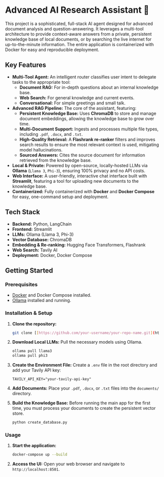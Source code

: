 # Advanced AI Research Assistant 🤖

This project is a sophisticated, full-stack AI agent designed for advanced document analysis and question-answering. It leverages a multi-tool architecture to provide context-aware answers from a private, persistent knowledge base of local documents, or by searching the live internet for up-to-the-minute information. The entire application is containerized with Docker for easy and reproducible deployment.

## Key Features

- **Multi-Tool Agent:** An intelligent router classifies user intent to delegate tasks to the appropriate tool:
    - **Document RAG:** For in-depth questions about an internal knowledge base.
    - **Web Search:** For general knowledge and current events.
    - **Conversational:** For simple greetings and small talk.
- **Advanced RAG Pipeline:** The core of the assistant, featuring:
    - **Persistent Knowledge Base:** Uses **ChromaDB** to store and manage document embeddings, allowing the knowledge base to grow over time.
    - **Multi-Document Support:** Ingests and processes multiple file types, including `.pdf`, `.docx`, and `.txt`.
    - **High-Quality Retrieval:** A **Flashrank re-ranker** filters and improves search results to ensure the most relevant context is used, mitigating model hallucinations.
    - **Sourced Answers:** Cites the source document for information retrieved from the knowledge base.
- **Local & Private:** Powered by open-source, locally-hosted LLMs via **Ollama** (`Llama 3`, `Phi-3`), ensuring 100% privacy and no API costs.
- **Web Interface:** A user-friendly, interactive chat interface built with **Streamlit**, featuring a tool for uploading new documents to the knowledge base.
- **Containerized:** Fully containerized with **Docker** and **Docker Compose** for easy, one-command setup and deployment.

## Tech Stack

- **Backend:** Python, LangChain
- **Frontend:** Streamlit
- **LLMs:** Ollama (Llama 3, Phi-3)
- **Vector Database:** ChromaDB
- **Embedding & Re-ranking:** Hugging Face Transformers, Flashrank
- **Web Search:** Tavily AI
- **Deployment:** Docker, Docker Compose

## Getting Started

### Prerequisites

- [Docker](https://www.docker.com/get-started) and Docker Compose installed.
- [Ollama](https://ollama.com/) installed and running.

### Installation & Setup

1.  **Clone the repository:**
    ```bash
    git clone [[https://github.com/your-username/your-repo-name.git](https://github.com/your-username/your-repo-name.git)](https://github.com/JawharZribi/Advanced-AI-Research-Assistant.git)
    ```

2.  **Download Local LLMs:**
    Pull the necessary models using Ollama.
    ```bash
    ollama pull llama3
    ollama pull phi3
    ```

3.  **Create the Environment File:**
    Create a `.env` file in the root directory and add your Tavily API key:
    ```
    TAVILY_API_KEY="your-tavily-api-key"
    ```

4.  **Add Documents:**
    Place your `.pdf`, `.docx`, or `.txt` files into the `documents/` directory.

5.  **Build the Knowledge Base:**
    Before running the main app for the first time, you must process your documents to create the persistent vector store.
    ```bash
    python create_database.py
    ```

### Usage

1.  **Start the application:**
    ```bash
    docker-compose up --build
    ```

2.  **Access the UI:**
    Open your web browser and navigate to `http://localhost:8501`.
